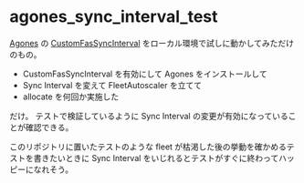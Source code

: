 # agones_sync_interval_test

[Agones](https://github.com/googleforgames/agones) の [CustomFasSyncInterval](https://github.com/googleforgames/agones/issues/1955) をローカル環境で試しに動かしてみただけのもの。

* CustomFasSyncInterval を有効にして Agones をインストールして
* Sync Interval を変えて FleetAutoscaler を立てて
* allocate を何回か実施した

だけ。
テストで検証しているように Sync Interval の変更が有効になっていることが確認できる。

このリポジトリに置いたテストのような fleet が枯渇した後の挙動を確かめるテストを書きたいときに Sync Interval をいじれるとテストがすぐに終わってハッピーになれそう。